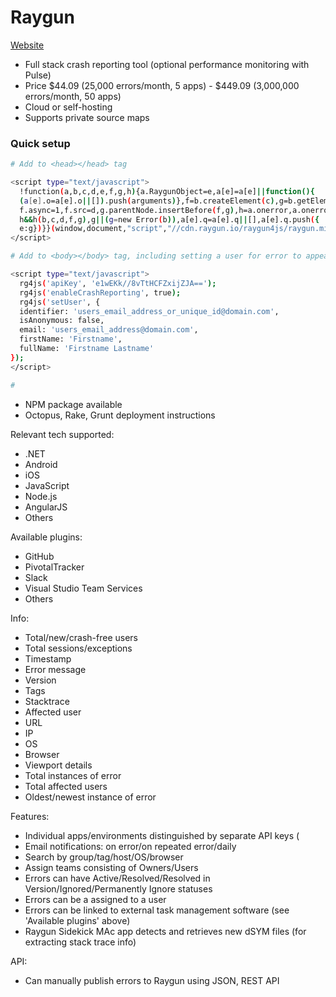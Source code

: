 # Raygun


[Website](https://raygun.io/)


* Full stack crash reporting tool (optional performance monitoring with Pulse)
* Price $44.09 (25,000 errors/month, 5 apps) - $449.09 (3,000,000 errors/month, 50 apps)
* Cloud or self-hosting
* Supports private source maps

### Quick setup

```bash
# Add to <head></head> tag

<script type="text/javascript">
  !function(a,b,c,d,e,f,g,h){a.RaygunObject=e,a[e]=a[e]||function(){
  (a[e].o=a[e].o||[]).push(arguments)},f=b.createElement(c),g=b.getElementsByTagName(c)[0],
  f.async=1,f.src=d,g.parentNode.insertBefore(f,g),h=a.onerror,a.onerror=function(b,c,d,f,g){
  h&&h(b,c,d,f,g),g||(g=new Error(b)),a[e].q=a[e].q||[],a[e].q.push({
  e:g})}}(window,document,"script","//cdn.raygun.io/raygun4js/raygun.min.js","rg4js");
</script>

# Add to <body></body> tag, including setting a user for error to appear under

<script type="text/javascript">
  rg4js('apiKey', 'e1wEKk//8vTtHCFZxijZJA==');
  rg4js('enableCrashReporting', true);
  rg4js('setUser', {
  identifier: 'users_email_address_or_unique_id@domain.com',
  isAnonymous: false,
  email: 'users_email_address@domain.com',
  firstName: 'Firstname',
  fullName: 'Firstname Lastname'
});
</script>

# 
```

* NPM package available
* Octopus, Rake, Grunt deployment instructions

Relevant tech supported:
* .NET
* Android
* iOS
* JavaScript
* Node.js
* AngularJS
* Others

Available plugins:
* GitHub
* PivotalTracker
* Slack
* Visual Studio Team Services
* Others

Info:
* Total/new/crash-free users
* Total sessions/exceptions
* Timestamp
* Error message
* Version
* Tags
* Stacktrace
* Affected user
* URL
* IP
* OS
* Browser
* Viewport details
* Total instances of error
* Total affected users
* Oldest/newest instance of error

Features:
* Individual apps/environments distinguished by separate API keys (
* Email notifications: on error/on repeated error/daily
* Search by group/tag/host/OS/browser
* Assign teams consisting of Owners/Users
* Errors can have Active/Resolved/Resolved in Version/Ignored/Permanently Ignore statuses
* Errors can be a assigned to a user
* Errors can be linked to external task management software (see 'Available plugins' above)
* Raygun Sidekick MAc app detects and retrieves new dSYM files (for extracting stack trace info)

API:
* Can manually publish errors to Raygun using JSON,  REST API



